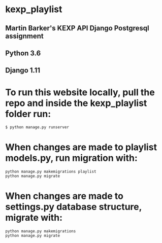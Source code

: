 # kexp_playlist

## Martin Barker's KEXP API Django Postgresql assignment
##  Python 3.6 
## Django 1.11

# To run this website locally, pull the repo and inside the kexp_playlist folder run:

    $ python manage.py runserver

# When changes are made to playlist models.py, run migration with:

    python manage.py makemigrations playlist
    python manage.py migrate

# When changes are made to settings.py database structure, migrate with:

    python manage.py makemigrations
    python manage.py migrate

